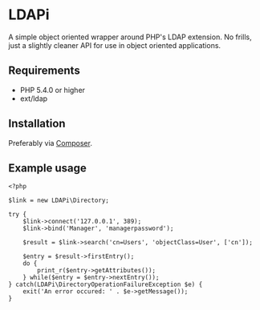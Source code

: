 LDAPi
=====

A simple object oriented wrapper around PHP's LDAP extension. No frills, just a slightly cleaner API for use in object oriented applications.

Requirements
------------

 - PHP 5.4.0 or higher
 - ext/ldap

Installation
------------

Preferably via [Composer](http://getcomposer.org/).

Example usage
-------------

    <?php

    $link = new LDAPi\Directory;

    try {
        $link->connect('127.0.0.1', 389);
        $link->bind('Manager', 'managerpassword');

        $result = $link->search('cn=Users', 'objectClass=User', ['cn']);

        $entry = $result->firstEntry();
        do {
            print_r($entry->getAttributes());
        } while($entry = $entry->nextEntry());
    } catch(LDAPi\DirectoryOperationFailureException $e) {
        exit('An error occured: ' . $e->getMessage());
    }
